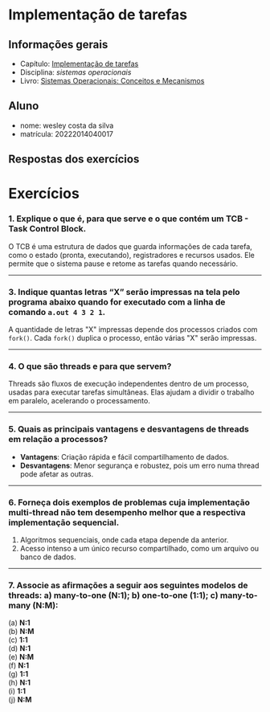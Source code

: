 # Implementação de tarefas

## Informações gerais

- Capítulo: [Implementação de tarefas](https://wiki.inf.ufpr.br/maziero/lib/exe/fetch.php?media=socm:socm-05.pdf)
- Disciplina: *sistemas operacionais*
- Livro: [Sistemas Operacionais: Conceitos e Mecanismos](https://wiki.inf.ufpr.br/maziero/doku.php?id=socm:start)

## Aluno

- nome: wesley costa da silva 
- matrícula: 20222014040017

## Respostas dos exercícios
# Exercícios

### 1. Explique o que é, para que serve e o que contém um TCB - Task Control Block.

O TCB é uma estrutura de dados que guarda informações de cada tarefa, como o estado (pronta, executando), registradores e recursos usados. Ele permite que o sistema pause e retome as tarefas quando necessário.

---

### 3. Indique quantas letras “X” serão impressas na tela pelo programa abaixo quando for executado com a linha de comando `a.out 4 3 2 1`.

A quantidade de letras "X" impressas depende dos processos criados com `fork()`. Cada `fork()` duplica o processo, então várias "X" serão impressas.

---

### 4. O que são threads e para que servem?

Threads são fluxos de execução independentes dentro de um processo, usadas para executar tarefas simultâneas. Elas ajudam a dividir o trabalho em paralelo, acelerando o processamento.

---

### 5. Quais as principais vantagens e desvantagens de threads em relação a processos?

- **Vantagens**: Criação rápida e fácil compartilhamento de dados.
- **Desvantagens**: Menor segurança e robustez, pois um erro numa thread pode afetar as outras.

---

### 6. Forneça dois exemplos de problemas cuja implementação multi-thread não tem desempenho melhor que a respectiva implementação sequencial.

1. Algoritmos sequenciais, onde cada etapa depende da anterior.
2. Acesso intenso a um único recurso compartilhado, como um arquivo ou banco de dados.

---

### 7. Associe as afirmações a seguir aos seguintes modelos de threads: a) many-to-one (N:1); b) one-to-one (1:1); c) many-to-many (N:M):

(a) **N:1**  
(b) **N:M**  
(c) **1:1**  
(d) **N:1**  
(e) **N:M**  
(f) **N:1**  
(g) **1:1**  
(h) **N:1**  
(i) **1:1**  
(j) **N:M**
